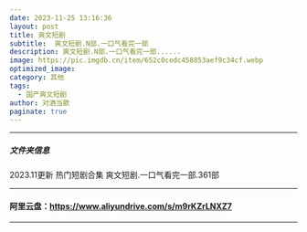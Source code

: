 ```yaml
---
date: 2023-11-25 13:16:36
layout: post
title: 爽文短剧
subtitle:  爽文短剧.N部.一口气看完一部
description: 爽文短剧.N部.一口气看完一部......
image: https://pic.imgdb.cn/item/652c0cedc458853aef9c34cf.webp
optimized_image: 
category: 其他
tags:
  - 国产爽文短剧
author: 对酒当歌
paginate: true
---
```


---

##### 文件夹信息

2023.11更新
热门短剧合集
爽文短剧.一口气看完一部.361部

---

#### 阿里云盘：<https://www.aliyundrive.com/s/m9rKZrLNXZ7>

---
